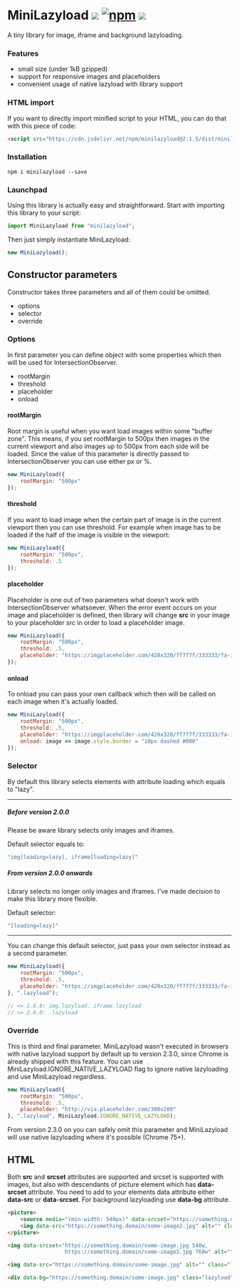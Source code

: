 # MiniLazyload [![](https://data.jsdelivr.com/v1/package/npm/minilazyload/badge?style=rounded)](https://www.jsdelivr.com/package/npm/minilazyload) <a href="https://www.npmjs.com/package/minilazyload">![npm](https://img.shields.io/npm/dm/minilazyload)</a> <a href="https://cdn.jsdelivr.net/npm/minilazyload@2.3.0/dist/minilazyload.min.js">![](https://img.badgesize.io/velociraptorcze/minilazyload/master/dist/minilazyload.min.js.svg?compression=gzip)</a>

A tiny library for image, iframe and background lazyloading.

### Features

- small size (under 1kB gzipped)
- support for responsive images and placeholders
- convenient usage of native lazyload with library support

### HTML import

If you want to directly import minified script to your HTML, you can do that with this piece of code:

```html
<script src="https://cdn.jsdelivr.net/npm/minilazyload@2.1.5/dist/minilazyload.min.js"></script>
```

### Installation

```
npm i minilazyload --save
```

### Launchpad

Using this library is actually easy and straightforward. Start with importing this library to your script:

```js
import MiniLazyload from "minilazyload";
```

Then just simply instantiate MiniLazyload:

```js
new MiniLazyload();
```

## Constructor parameters

Constructor takes three parameters and all of them could be omitted.

- options
- selector
- override

### Options

In first parameter you can define object with some properties which then will be used for IntersectionObserver.

- rootMargin
- threshold
- placeholder
- onload

#### rootMargin

Root margin is useful when you want load images within some "buffer zone". This means, if you set rootMargin to 500px
then images in the current viewport and also images up to 500px from each side will be loaded. 
Since the value of this parameter is directly passed to IntersectionObserver you can use either px or %.

```js
new MiniLazyload({
    rootMargin: "500px"
});
```

#### threshold

If you want to load image when the certain part of image is in the current viewport then you can use threshold.
For example when image has to be loaded if the half of the image is visible in the viewport:

```js
new MiniLazyload({
    rootMargin: "500px",
    threshold: .5
});
```

#### placeholder

Placeholder is one out of two parameters what doesn't work with IntersectionObserver whatsoever. When the error event occurs
on your image and placeholder is defined, then library will change **src** in your image to your placeholder src
in order to load a placeholder image.

```js
new MiniLazyload({
    rootMargin: "500px",
    threshold: .5,
    placeholder: "https://imgplaceholder.com/420x320/ff7f7f/333333/fa-image"
});
```

#### onload

To onload you can pass your own callback which then will be called 
on each image when it's actually loaded.

```js
new MiniLazyload({
    rootMargin: "500px",
    threshold: .5,
    placeholder: "https://imgplaceholder.com/420x320/ff7f7f/333333/fa-image"
    onload: image => image.style.border = "10px dashed #000"
});
```

### Selector

By default this library selects elements with attribute loading which equals to "lazy". 
___
##### Before version 2.0.0
Please be aware library selects only images and iframes.

Default selector equals to:

```js
"img[loading=lazy], iframe[loading=lazy]"
```

##### From version 2.0.0 onwards

Library selects no longer only images and iframes.
I've made decision to make this library more flexible.

Default selector:

```js
"[loading=lazy]"
```
___

You can change this default selector, just pass your own selector instead as a second parameter.

```js
new MiniLazyload({
    rootMargin: "500px",
    threshold: .5,
    placeholder: "https://imgplaceholder.com/420x320/ff7f7f/333333/fa-image"
}, ".lazyload"); 

// <= 1.0.8: img.lazyload, iframe.lazyload
// >= 2.0.0: .lazyload
```

### Override

This is third and final parameter. MiniLazyload wasn't executed in browsers with native lazyload support by default up to version 2.3.0,
since Chrome is already shipped with this feature. You can use MiniLazyload.IGNORE_NATIVE_LAZYLOAD flag to ignore native lazyloading and use MiniLazyload regardless.

```js
new MiniLazyload({
    rootMargin: "500px",
    threshold: .5,
    placeholder: "http://via.placeholder.com/300x200"
}, ".lazyload", MiniLazyload.IGNORE_NATIVE_LAZYLOAD);
```

From version 2.3.0 on you can safely omit this parameter and MiniLazyload will use native lazyloading where it's possible (Chrome 75+).

## HTML
Both **src** and **srcset** attributes are supported and srcset is supported with images,
but also with descendants of picture element which has **data-srcset** attribute.
You need to add to your elements data attribute either **data-src** or **data-srcset**.
For background lazyloading use **data-bg** attribute.

```html
<picture>
    <source media="(min-width: 540px)" data-srcset="https://something.domain/some-image.jpg">
    <img data-src="https://something.domain/some-image2.jpg" alt="" class="lazyload">
</picture>
```

```html
<img data-srcset="https://something.domain/some-image.jpg 540w,
                  https://something.domain/some-image2.jpg 768w" alt="" class="lazyload"
```

```html
<img data-src="https://something.domain/some-image.jpg" alt="" class="lazyload">
```

```html
<div data-bg="https://something.domain/some-image.jpg" class="lazyload"></div>
```
